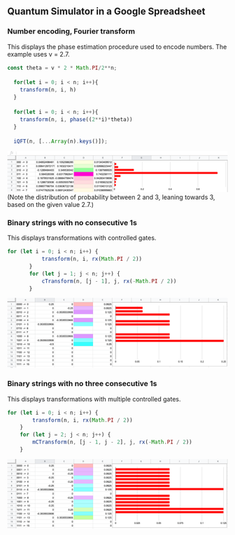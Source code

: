 ## Quantum Simulator in a Google Spreadsheet

### Number encoding, Fourier transform

This displays the phase estimation procedure used to encode numbers.
The example uses v = 2.7.
```js
const theta = v * 2 * Math.PI/2**n;
  
  for(let i = 0; i < n; i++){
    transform(n, i, h)
  }
  
  for(let i = 0; i < n; i++){
    transform(n, i, phase((2**i)*theta))
  }
  
  iQFT(n, [...Array(n).keys()]);
```
![](fourier.png) (Note the distribution of probability between 2 and 3, leaning towards 3, based on the given value 2.7.)
### Binary strings with no consecutive 1s

This displays transformations with controlled gates.
```js
for (let i = 0; i < n; i++) {
           transform(n, i, rx(Math.PI / 2))
       }
       for (let j = 1; j < n; j++) {
           cTransform(n, [j - 1], j, rx(-Math.PI / 2))
       }
```
![](fibonacci.png)

### Binary strings with no three consecutive 1s

This displays transformations with multiple controlled gates.
```js
for (let i = 0; i < n; i++) {
        transform(n, i, rx(Math.PI / 2))
    }
    for (let j = 2; j < n; j++) {
        mCTransform(n, [j - 1, j - 2], j, rx(-Math.PI / 2))
    }
```
![](tribonacci.png)
